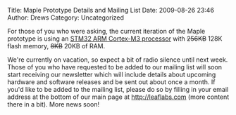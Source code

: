 Title: Maple Prototype Details and Mailing List
Date: 2009-08-26 23:46
Author: Drews
Category: Uncategorized

For those of you who were asking, the current iteration of the Maple
prototype is using an [STM32 ARM Cortex-M3 processor][] with
<strike>256KB</strike> 128K flash memory, <strike>8KB</strike> 20KB of RAM.

We're currently on vacation, so expect a bit of radio silence until next week.
Those of you who have requested to be added to our mailing list will soon start
receiving our newsletter which will include details about upcoming hardware and
software releases and be sent out about once a month. If you'd like to be added
to the mailing list, please do so by filling in your email address at the
bottom of our main page at http://leaflabs.com (more content there in a bit).
More news soon!

  [STM32 ARM Cortex-M3 processor]: http://www.st.com/mcu/modules.php?name=mcu&file=devicedocs&DEV=STM32F103RB
